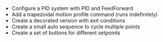 
- Configure a PID system with PID and FeedForward
- Add a trapezoidal motion profile command (runs indefinitely)
- Create a decorated version with exit conditions
- Create a small auto sequence to cycle multiple points
- Create a set of buttons for different setpoints